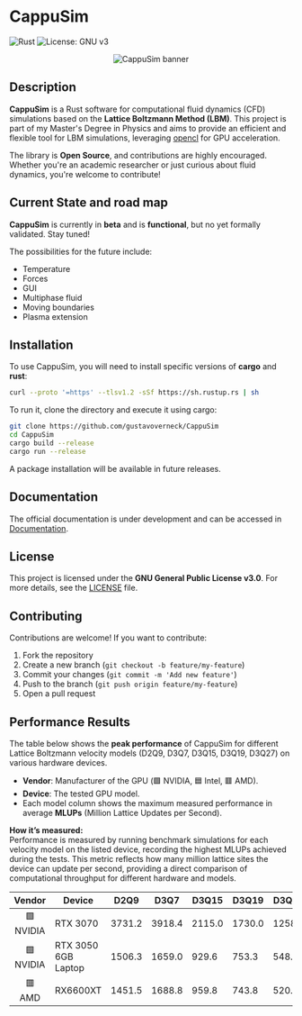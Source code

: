 # CappuSim
![Rust](https://img.shields.io/badge/rust-%23000000.svg?style=for-the-badge&logo=rust&logoColor=white) ![License: GNU v3](https://img.shields.io/badge/License-GNU%20v3-blue.svg)  

<p align="center">
  <img src="https://github.com/user-attachments/assets/fc920e2a-e6f2-48cb-a463-5ead9f9dd9b1" alt="CappuSim banner"/>
</p>

## Description  
**CappuSim** is a Rust software for computational fluid dynamics (CFD) simulations based on the **Lattice Boltzmann Method (LBM)**. This project is part of my Master's Degree in Physics and aims to provide an efficient and flexible tool for LBM simulations, leveraging [opencl](https://www.khronos.org/opencl/) for GPU acceleration.  

The library is **Open Source**, and contributions are highly encouraged. Whether you're an academic researcher or just curious about fluid dynamics, you're welcome to contribute!  

## Current State and road map
**CappuSim** is currently in **beta** and is **functional**, but no yet formally validated. Stay tuned!

The possibilities for the future include:
- Temperature
- Forces
- GUI
- Multiphase fluid
- Moving boundaries
- Plasma extension

## Installation  
To use CappuSim, you will need to install specific versions of **cargo** and **rust**: 

```bash
curl --proto '=https' --tlsv1.2 -sSf https://sh.rustup.rs | sh
```
To run it, clone the directory and execute it using cargo:

```bash
git clone https://github.com/gustavoverneck/CappuSim
cd CappuSim
cargo build --release
cargo run --release
```

A package installation will be available in future releases.

## Documentation
The official documentation is under development and can be accessed in [Documentation](https://gustavoverneck.github.io/CappuSim/).  

## License  
This project is licensed under the **GNU General Public License v3.0**. For more details, see the [LICENSE](LICENSE) file.  

## Contributing  
Contributions are welcome! If you want to contribute:  
1. Fork the repository  
2. Create a new branch (`git checkout -b feature/my-feature`)  
3. Commit your changes (`git commit -m 'Add new feature'`)  
4. Push to the branch (`git push origin feature/my-feature`)  
5. Open a pull request

## Performance Results

The table below shows the **peak performance** of CappuSim for different Lattice Boltzmann velocity models (D2Q9, D3Q7, D3Q15, D3Q19, D3Q27) on various hardware devices.  
- **Vendor**: Manufacturer of the GPU (🟩 NVIDIA, 🟦 Intel, 🟥 AMD).
- **Device**: The tested GPU model.
- Each model column shows the maximum measured performance in average **MLUPs** (Million Lattice Updates per Second).

**How it’s measured:**  
Performance is measured by running benchmark simulations for each velocity model on the listed device, recording the highest MLUPs achieved during the tests. This metric reflects how many million lattice sites the device can update per second, providing a direct comparison of computational throughput for different hardware and models.

| Vendor      | Device                        | D2Q9   | D3Q7   | D3Q15   | D3Q19   | D3Q27   |
|:----------: |-------------------------------|--------|--------|---------|---------|---------|
| 🟩 NVIDIA   | RTX 3070                      | 3731.2 | 3918.4 | 2115.0  | 1730.0 | 1258.4 |
| 🟩 NVIDIA   | RTX 3050 6GB Laptop           | 1506.3 | 1659.0 | 929.6   | 753.3  | 548.4   |
| 🟥 AMD      | RX6600XT                      | 1451.5 | 1688.8 | 959.8   | 743.8  | 520.3   |
<!-- Vendor legend: 🟩 NVIDIA (green), 🟦 Intel (blue), 🟥 AMD (red) -->

